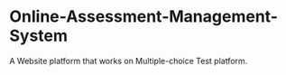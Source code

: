 # Online-Assessment-Management-System
A Website platform that works on Multiple-choice Test platform.
